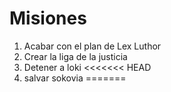 # Misiones

1. Acabar con el plan de Lex Luthor
2. Crear la liga de la justicia
3. Detener a loki
<<<<<<< HEAD
4. salvar sokovia
=======
